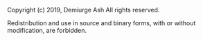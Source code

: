 Copyright (c) 2019, Demiurge Ash
All rights reserved.

Redistribution and use in source and binary forms, with or without modification, are forbidden.
